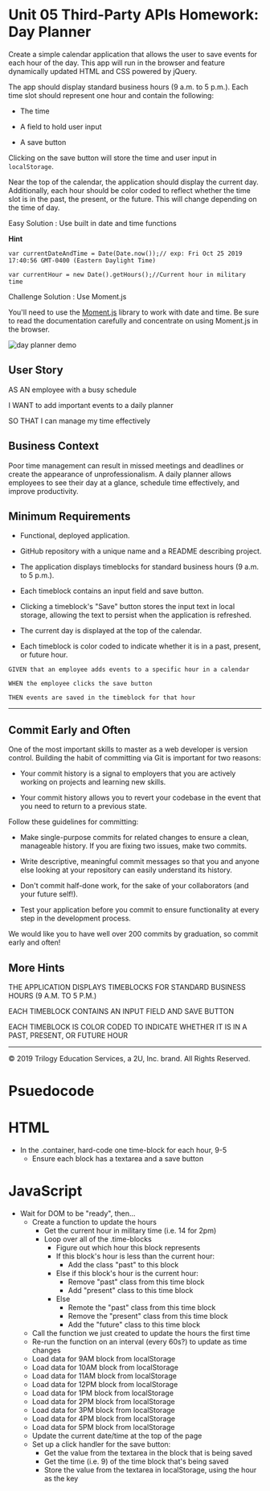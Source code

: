 # Unit 05 Third-Party APIs Homework: Day Planner

Create a simple calendar application that allows the user to save events for each hour of the day. This app will run in the browser and feature dynamically updated HTML and CSS powered by jQuery.

The app should display standard business hours (9 a.m. to 5 p.m.). Each time slot should represent one hour and contain the following:

* The time

* A field to hold user input

* A save button

Clicking on the save button will store the time and user input in `localStorage`.

Near the top of the calendar, the application should display the current day. Additionally, each hour should be color coded to reflect whether the time slot is in the past, the present, or the future. This will change depending on the time of day.

Easy Solution : Use built in date and time functions

**Hint**

`var currentDateAndTime = Date(Date.now());// exp: Fri Oct 25 2019 17:40:56 GMT-0400 (Eastern Daylight Time)`

`var currentHour = new Date().getHours();//Current hour in military time`


Challenge Solution : Use Moment.js

You'll need to use the [Moment.js](https://momentjs.com/) library to work with date and time. Be sure to read the documentation carefully and concentrate on using Moment.js in the browser.

![day planner demo](./Assets/05-third-party-apis-homework-demo.gif)

## User Story

AS AN employee with a busy schedule

I WANT to add important events to a daily planner

SO THAT I can manage my time effectively 

## Business Context

Poor time management can result in missed meetings and deadlines or create the appearance of unprofessionalism. A daily planner allows employees to see their day at a glance, schedule time effectively, and improve productivity. 

## Minimum Requirements

* Functional, deployed application.

* GitHub repository with a unique name and a README describing project.

* The application displays timeblocks for standard business hours (9 a.m. to 5 p.m.).

* Each timeblock contains an input field and save button.

* Clicking a timeblock's "Save" button stores the input text in local storage, allowing the text to persist when the application is refreshed.

* The current day is displayed at the top of the calendar.

* Each timeblock is color coded to indicate whether it is in a past, present, or future hour.

```
GIVEN that an employee adds events to a specific hour in a calendar

WHEN the employee clicks the save button

THEN events are saved in the timeblock for that hour
```
- - -

## Commit Early and Often

One of the most important skills to master as a web developer is version control. Building the habit of committing via Git is important for two reasons:

* Your commit history is a signal to employers that you are actively working on projects and learning new skills.

* Your commit history allows you to revert your codebase in the event that you need to return to a previous state.

Follow these guidelines for committing:

* Make single-purpose commits for related changes to ensure a clean, manageable history. If you are fixing two issues, make two commits.

* Write descriptive, meaningful commit messages so that you and anyone else looking at your repository can easily understand its history.

* Don't commit half-done work, for the sake of your collaborators (and your future self!).

* Test your application before you commit to ensure functionality at every step in the development process.

We would like you to have well over 200 commits by graduation, so commit early and often!

## More Hints

THE APPLICATION DISPLAYS TIMEBLOCKS FOR STANDARD BUSINESS HOURS (9 A.M. TO 5 P.M.)

EACH TIMEBLOCK CONTAINS AN INPUT FIELD AND SAVE BUTTON

EACH TIMEBLOCK IS COLOR CODED TO INDICATE WHETHER IT IS IN A PAST, PRESENT, OR FUTURE HOUR

- - -
© 2019 Trilogy Education Services, a 2U, Inc. brand. All Rights Reserved.


# Psuedocode

# HTML
- In the .container, hard-code one time-block for each hour, 9-5
  - Ensure each block has a textarea and a save button
# JavaScript
- Wait for DOM to be "ready", then...
  - Create a function to update the hours
    - Get the current hour in military time (i.e. 14 for 2pm)
    - Loop over all of the .time-blocks
      - Figure out which hour this block represents
      - If this block's hour is less than the current hour:
        - Add the class "past" to this block
      - Else if this block's hour is the current hour:
        - Remove "past" class from this time block
        - Add "present" class to this time block
      - Else
        - Remote the "past" class from this time block
        - Remove the "present" class from this time block
        - Add the "future" class to this time block
  - Call the function we just created to update the hours the first time
  - Re-run the function on an interval (every 60s?) to update as time changes
  - Load data for 9AM block from localStorage
  - Load data for 10AM block from localStorage
  - Load data for 11AM block from localStorage
  - Load data for 12PM block from localStorage
  - Load data for 1PM block from localStorage
  - Load data for 2PM block from localStorage
  - Load data for 3PM block from localStorage
  - Load data for 4PM block from localStorage
  - Load data for 5PM block from localStorage
  - Update the current date/time at the top of the page
  - Set up a click handler for the save button:
    - Get the value from the textarea in the block that is being saved
    - Get the time (i.e. 9) of the time block that's being saved
    - Store the value from the textarea in localStorage, using the hour as the key

    